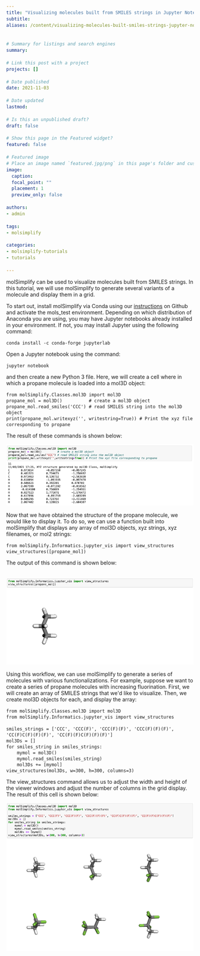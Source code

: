 ```yaml
---
title: "Visualizing molecules built from SMILES strings in Jupyter Notebooks using molSimplify"
subtitle:
aliases: /content/visualizing-molecules-built-smiles-strings-jupyter-notebooks-using-molsimplify
 

# Summary for listings and search engines
summary: 

# Link this post with a project
projects: []

# Date published
date: 2021-11-03

# Date updated
lastmod: 

# Is this an unpublished draft?
draft: false

# Show this page in the Featured widget?
featured: false

# Featured image
# Place an image named `featured.jpg/png` in this page's folder and customize its options here.
image:
  caption: 
  focal_point: ""
  placement: 1
  preview_only: false

authors:
- admin

tags:
- molsimplify

categories:
- molsimplify-tutorials
- tutorials

---
```

molSimplify can be used to visualize molecules built from SMILES strings. In this tutorial, we will use molSimplify to generate several variants of a molecule and display them in a grid.


To start out, install molSimplify via Conda using our [instructions](https://github.com/hjkgrp/molSimplify#readme) on Github and activate the mols_test environment. Depending on which distribution of Anaconda you are using, you may have Jupyter notebooks already installed in your environment. If not, you may install Jupyter using the following command:



```
conda install -c conda-forge jupyterlab
```
Open a Jupyter notebook using the command:



```
jupyter notebook
```
and then create a new Python 3 file. Here, we will create a cell where in which a propane molecule is loaded into a mol3D object:



```
from molSimplify.Classes.mol3D import mol3D
propane_mol = mol3D()          # create a mol3D object
propane_mol.read_smiles('CCC') # read SMILES string into the mol3D object
print(propane_mol.writexyz('', writestring=True)) # Print the xyz file corresponding to propane
```
The result of these commands is shown below:


![](image_0.png)


Now that we have obtained the structure of the propane molecule, we would like to display it. To do so, we can use a function built into molSimplify that displays any array of mol3D objects, xyz strings, xyz filenames, or mol2 strings:



```
from molSimplify.Informatics.jupyter_vis import view_structures
view_structures([propane_mol])
```
The output of this command is shown below:  
 


![](image_1.png)


Using this workflow, we can use molSimplify to generate a series of molecules with various functionalizations. For example, suppose we want to create a series of propane molecules with increasing fluorination. First, we will create an array of SMILES strings that we'd like to visualize. Then, we create mol3D objects for each, and display the array:



```
from molSimplify.Classes.mol3D import mol3D
from molSimplify.Informatics.jupyter_vis import view_structures

smiles_strings = ['CCC', 'CCC(F)', 'CCC(F)(F)', 'CCC(F)(F)(F)', 'CC(F)C(F)(F)(F)', 'CC(F)(F)C(F)(F)(F)']
mol3Ds = []
for smiles_string in smiles_strings:
    mymol = mol3D()
    mymol.read_smiles(smiles_string)
    mol3Ds += [mymol]
view_structures(mol3Ds, w=300, h=300, columns=3)
```
The view_structures command allows us to adjust the width and height of the viewer windows and adjust the number of columns in the grid display. The result of this cell is shown below:


![](image_2.png)


